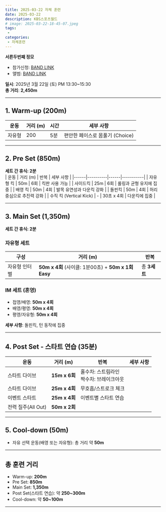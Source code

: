 ```yaml
---
title: 2025-03-22 자체 훈련
date: 2025-03-22
description: KBS스포츠월드
# image: 2025-03-22-18-45-07.jpeg
tags:
 - 
categories:
 - 자체훈련
---
```


**서른두번째 정모**

- 참가신청: [BAND LINK](https://band.us/band/93484357/schedule/4%2F93484357%2F615934212%2F19700101)
- 앨범: [BAND LINK](https://band.us/band/93484357/album/85548874)


**일시**: 2025년 3월 22일 (토) PM 13:30~15:30  
**총 거리**: **2,450m**  

---

## **1. Warm-up (200m)**  
| 운동 | 거리 (m) | 시간 | 세부 사항 |
|------|----------|------|-----------|
| 자유형 | 200 | 5분 | 편안한 페이스로 몸풀기 (Choice) |

---

## **2. Pre Set (850m)**  
**세트 간 휴식: 2분**  
| 운동 | 거리 (m) | 반복 | 세부 사항 |
|------|----------|------|-----------|
| 자유형 킥 | 50m | 6회 | 킥판 사용 가능 |
| 사이드킥 | 25m | 6회 | 롤링과 균형 유지에 집중 |
| 배영 킥 | 50m | 4회 | 발목 유연성과 다운킥 강화 |
| 돌핀킥 | 50m | 4회 | 허리 중심으로 추진력 강화 |
| 수직 킥 (Vertical Kick) | - | 30초 x 4회 | 다운킥에 집중 |

---

## **3. Main Set (1,350m)**  
**세트 간 휴식: 2분**

### **자유형 세트**
| 구성                     | 거리 (m)   | 반복        |
|--------------------------|------------|-------------|
| 자유형 인터벌            | **50m x 4회** (사이클: 1분00초) + **50m x 1회 Easy** | 총 **3세트** |

### **IM 세트 (혼영)**  
- 접영/배영: **50m x 4회**  
- 배영/평영: **50m x 4회**  
- 평영/자유형: **50m x 4회**

**세부 사항**: 돌핀킥, 턴 동작에 집중

---

## **4. Post Set - 스타트 연습 (35분)**  
| 운동                | 거리 (m)   | 반복        | 세부 사항 |
|---------------------|------------|-------------|-----------|
| 스타트 다이브       | **15m x 6회**     | 홀수차: 스트림라인<br>짝수차: 브레이크아웃 |
| 스타트 다이브       | **25m x 4회**     | 무호흡/스트로크 체크 |
| 이벤트 스타트       | **25m x 4회**     | 이벤트별 스타트 연습 |
| 전력 질주(All Out)  | **50m x 2회**     |

---

## **5. Cool-down (50m)**  
- 자유 선택 운동(배영 또는 자유형): 총 거리 약 **50m**

---

## 총 훈련 거리
- Warm-up: **200m**
- Pre Set: **850m**
- Main Set: **1,350m**
- Post Set(스타트 연습): 약 **250~300m**
- Cool-down: 약 **50~100m**

---
